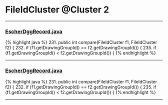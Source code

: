 # FileIdCluster @Cluster 2

***

### [EscherDggRecord.java](https://searchcode.com/codesearch/view/97383877/)
{% highlight java %}
231. public int compare(FileIdCluster f1, FileIdCluster f2) {
232.     if (f1.getDrawingGroupId() == f2.getDrawingGroupId()) {
235.     if (f1.getDrawingGroupId() < f2.getDrawingGroupId()) {
{% endhighlight %}

***

### [EscherDggRecord.java](https://searchcode.com/codesearch/view/97383877/)
{% highlight java %}
231. public int compare(FileIdCluster f1, FileIdCluster f2) {
232.     if (f1.getDrawingGroupId() == f2.getDrawingGroupId()) {
235.     if (f1.getDrawingGroupId() < f2.getDrawingGroupId()) {
{% endhighlight %}

***

